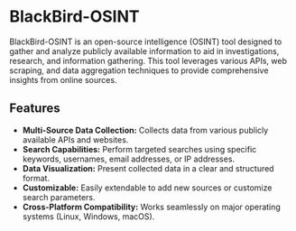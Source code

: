 # BlackBird-OSINT

BlackBird-OSINT is an open-source intelligence (OSINT) tool designed to gather and analyze publicly available information to aid in investigations, research, and information gathering. This tool leverages various APIs, web scraping, and data aggregation techniques to provide comprehensive insights from online sources.

## Features

- **Multi-Source Data Collection:** Collects data from various publicly available APIs and websites.
- **Search Capabilities:** Perform targeted searches using specific keywords, usernames, email addresses, or IP addresses.
- **Data Visualization:** Present collected data in a clear and structured format.
- **Customizable:** Easily extendable to add new sources or customize search parameters.
- **Cross-Platform Compatibility:** Works seamlessly on major operating systems (Linux, Windows, macOS).
